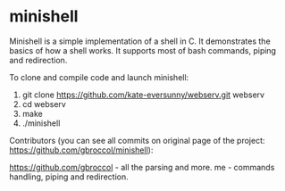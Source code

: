 # minishell

Minishell is a simple implementation of a shell in C. It demonstrates the basics of how a shell works.
It supports most of bash commands, piping and redirection.

To clone and compile code and launch minishell:
1. git clone https://github.com/kate-eversunny/webserv.git webserv
2. cd webserv
3. make
4. ./minishell

Contributors (you can see all commits on original page of the project: https://github.com/gbroccol/minishell):

https://github.com/gbroccol - all the parsing and more.
me - commands handling, piping and redirection.
